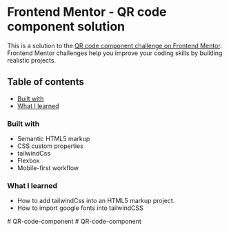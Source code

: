 # Frontend Mentor - QR code component solution

This is a solution to the [QR code component challenge on Frontend Mentor](https://www.frontendmentor.io/challenges/qr-code-component-iux_sIO_H). Frontend Mentor challenges help you improve your coding skills by building realistic projects. 

## Table of contents
  - [Built with](#built-with)
  - [What I learned](#what-i-learned)


### Built with

- Semantic HTML5 markup
- CSS custom properties
- tailwindCss
- Flexbox
- Mobile-first workflow

### What I learned
- How to add tailwindCss into an HTML5 markup project. 
- How to import google fonts into tailwindCSS

#   Q R - c o d e - c o m p o n e n t  
 #   Q R - c o d e - c o m p o n e n t  
 